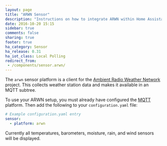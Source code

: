 ```yaml
---
layout: page
title: "ARWN Sensor"
description: "Instructions on how to integrate ARWN within Home Assistant."
date: 2016-10-20 15:15
sidebar: true
comments: false
sharing: true
footer: true
ha_category: Sensor
ha_release: 0.31
ha_iot_class: Local Polling
redirect_from:
 - /components/sensor.arwn/
---
```


The `arwn` sensor platform is a client for the [Ambient Radio Weather Network](http://github.com/sdague/arwn) project. This collects weather station data and makes it available in an MQTT subtree.

To use your ARWN setup, you must already have configured the [MQTT](mqtt) platform. Then add the following to your `configuration.yaml` file:

```yaml
# Example configuration.yaml entry
sensor:
  - platform: arwn
```

Currently all temperatures, barometers, moisture, rain, and wind sensors will be displayed.
